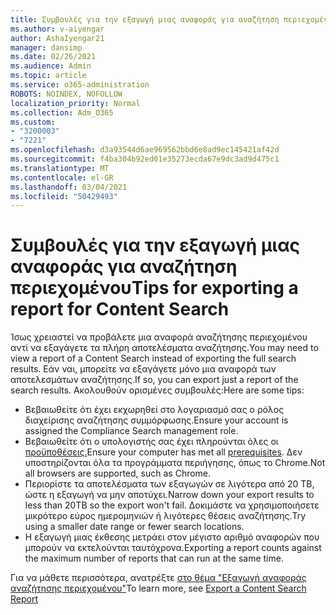 ```yaml
---
title: Συμβουλές για την εξαγωγή μιας αναφοράς για αναζήτηση περιεχομένου
ms.author: v-aiyengar
author: AshaIyengar21
manager: dansimp
ms.date: 02/26/2021
ms.audience: Admin
ms.topic: article
ms.service: o365-administration
ROBOTS: NOINDEX, NOFOLLOW
localization_priority: Normal
ms.collection: Adm_O365
ms.custom:
- "3200003"
- "7221"
ms.openlocfilehash: d3a93544d6ae969562bbd6e8ad9ec145421af42d
ms.sourcegitcommit: f4ba304b92ed01e35273ecda67e9dc3ad9d475c1
ms.translationtype: MT
ms.contentlocale: el-GR
ms.lasthandoff: 03/04/2021
ms.locfileid: "50429493"
---
```

# <a name="tips-for-exporting-a-report-for-content-search"></a><span data-ttu-id="8503f-102">Συμβουλές για την εξαγωγή μιας αναφοράς για αναζήτηση περιεχομένου</span><span class="sxs-lookup"><span data-stu-id="8503f-102">Tips for exporting a report for Content Search</span></span>

<span data-ttu-id="8503f-103">Ίσως χρειαστεί να προβάλετε μια αναφορά αναζήτησης περιεχομένου αντί να εξαγάγετε τα πλήρη αποτελέσματα αναζήτησης.</span><span class="sxs-lookup"><span data-stu-id="8503f-103">You may need to view a report of a Content Search instead of exporting the full search results.</span></span> <span data-ttu-id="8503f-104">Εάν ναι, μπορείτε να εξαγάγετε μόνο μια αναφορά των αποτελεσμάτων αναζήτησης.</span><span class="sxs-lookup"><span data-stu-id="8503f-104">If so, you can export just a report of the search results.</span></span> <span data-ttu-id="8503f-105">Ακολουθούν ορισμένες συμβουλές:</span><span class="sxs-lookup"><span data-stu-id="8503f-105">Here are some tips:</span></span>

- <span data-ttu-id="8503f-106">Βεβαιωθείτε ότι έχει εκχωρηθεί στο λογαριασμό σας ο ρόλος διαχείρισης αναζήτησης συμμόρφωσης.</span><span class="sxs-lookup"><span data-stu-id="8503f-106">Ensure your account is assigned the Compliance Search management role.</span></span>
- <span data-ttu-id="8503f-107">Βεβαιωθείτε ότι ο υπολογιστής σας έχει πληρούνται όλες οι [προϋποθέσεις.](https://go.microsoft.com/fwlink/?linkid=2102407)</span><span class="sxs-lookup"><span data-stu-id="8503f-107">Ensure your computer has met all [prerequisites](https://go.microsoft.com/fwlink/?linkid=2102407).</span></span> <span data-ttu-id="8503f-108">Δεν υποστηρίζονται όλα τα προγράμματα περιήγησης, όπως το Chrome.</span><span class="sxs-lookup"><span data-stu-id="8503f-108">Not all browsers are supported, such as Chrome.</span></span>
- <span data-ttu-id="8503f-109">Περιορίστε τα αποτελέσματα των εξαγωγών σε λιγότερα από 20 TB, ώστε η εξαγωγή να μην αποτύχει.</span><span class="sxs-lookup"><span data-stu-id="8503f-109">Narrow down your export results to less than 20TB so the export won't fail.</span></span> <span data-ttu-id="8503f-110">Δοκιμάστε να χρησιμοποιήσετε μικρότερο εύρος ημερομηνιών ή λιγότερες θέσεις αναζήτησης.</span><span class="sxs-lookup"><span data-stu-id="8503f-110">Try using a smaller date range or fewer search locations.</span></span>
- <span data-ttu-id="8503f-111">Η εξαγωγή μιας έκθεσης μετράει στον μέγιστο αριθμό αναφορών που μπορούν να εκτελούνται ταυτόχρονα.</span><span class="sxs-lookup"><span data-stu-id="8503f-111">Exporting a report counts against the maximum number of reports that can run at the same time.</span></span>

<span data-ttu-id="8503f-112">Για να μάθετε περισσότερα, ανατρέξτε [στο θέμα "Εξαγωγή αναφοράς αναζήτησης περιεχομένου"](https://go.microsoft.com/fwlink/?linkid=2102409)</span><span class="sxs-lookup"><span data-stu-id="8503f-112">To learn more, see [Export a Content Search Report](https://go.microsoft.com/fwlink/?linkid=2102409)</span></span>